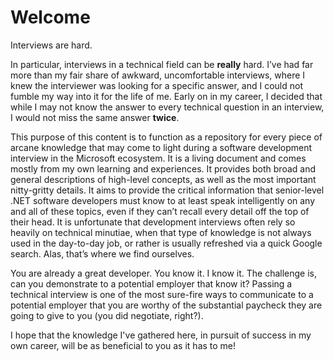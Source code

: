 # Welcome

Interviews are hard.  

In particular, interviews in a technical field can be **really** hard.  I’ve had far more than my fair share of awkward, uncomfortable interviews, where I knew the interviewer was looking for a specific answer, and I could not fumble my way into it for the life of me.  Early on in my career, I decided that while I may not know the answer to every technical question in an interview, I would not miss the same answer **twice**.

This purpose of this content is to function as a repository for every piece of arcane knowledge that may come to light during a software development interview in the Microsoft ecosystem.  It is a living document and comes mostly from my own learning and experiences.  It provides both broad and general descriptions of high-level concepts, as well as the most important nitty-gritty details. It aims to provide the critical information that senior-level .NET software developers must know to at least speak intelligently on any and all of these topics, even if they can’t recall every detail off the top of their head. It is unfortunate that development interviews often rely so heavily on technical minutiae, when that type of knowledge is not always used in the day-to-day job, or rather is usually refreshed via a quick Google search.  Alas, that’s where we find ourselves.

You are already a great developer.  You know it. I know it. The challenge is, can you demonstrate to a potential employer that know it?  Passing a technical interview is one of the most sure-fire ways to communicate to a potential employer that you are worthy of the substantial paycheck they are going to give to you \(you did negotiate, right?\).

I hope that the knowledge I've gathered here, in pursuit of success in my own career, will be as beneficial to you as it has to me!
